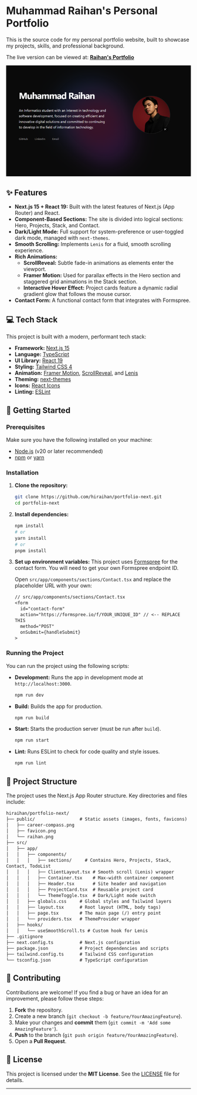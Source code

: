 # Muhammad Raihan's Personal Portfolio

This is the source code for my personal portfolio website, built to showcase my projects, skills, and professional background.

The live version can be viewed at: **[Raihan's Portfolio](https://raihan-jiwoo.vercel.app/)**

![Hero Section](./public/hero.png)

## ✨ Features

  * **Next.js 15 + React 19:** Built with the latest features of Next.js (App Router) and React.
  * **Component-Based Sections:** The site is divided into logical sections: Hero, Projects, Stack, and Contact.
  * **Dark/Light Mode:** Full support for system-preference or user-toggled dark mode, managed with `next-themes`.
  * **Smooth Scrolling:** Implements `Lenis` for a fluid, smooth scrolling experience.
  * **Rich Animations:**
      * **ScrollReveal:** Subtle fade-in animations as elements enter the viewport.
      * **Framer Motion:** Used for parallax effects in the Hero section and staggered grid animations in the Stack section.
      * **Interactive Hover Effect:** Project cards feature a dynamic radial gradient glow that follows the mouse cursor.
  * **Contact Form:** A functional contact form that integrates with Formspree.

## 💻 Tech Stack

This project is built with a modern, performant tech stack:

  * **Framework:** [Next.js 15](https://nextjs.org/)
  * **Language:** [TypeScript](https://www.typescriptlang.org/)
  * **UI Library:** [React 19](https://react.dev/)
  * **Styling:** [Tailwind CSS 4](https://tailwindcss.com/)
  * **Animation:** [Framer Motion](https://www.framer.com/motion/), [ScrollReveal](https://scrollrevealjs.org/), and [Lenis](https://lenis.studiofreight.com/)
  * **Theming:** [next-themes](https://github.com/pacocoursey/next-themes)
  * **Icons:** [React Icons](https://react-icons.github.io/react-icons/)
  * **Linting:** [ESLint](https://eslint.org/)

## 🚀 Getting Started

### Prerequisites

Make sure you have the following installed on your machine:

  * [Node.js](https://nodejs.org/en/) (v20 or later recommended)
  * [npm](https://www.npmjs.com/) or [yarn](https://yarnpkg.com/)

### Installation

1.  **Clone the repository:**

    ```bash
    git clone https://github.com/hiraihan/portfolio-next.git
    cd portfolio-next
    ```

2.  **Install dependencies:**

    ```bash
    npm install
    # or
    yarn install
    # or
    pnpm install
    ```

3.  **Set up environment variables:**
    This project uses [Formspree](https://formspree.io/) for the contact form. You will need to get your own Formspree endpoint ID.

    Open `src/app/components/sections/Contact.tsx` and replace the placeholder URL with your own:

    ```tsx
    // src/app/components/sections/Contact.tsx
    <form
      id="contact-form"
      action="https://formspree.io/f/YOUR_UNIQUE_ID" // <-- REPLACE THIS
      method="POST"
      onSubmit={handleSubmit}
    >
    ```

### Running the Project

You can run the project using the following scripts:

  * **Development:**
    Runs the app in development mode at `http://localhost:3000`.

    ```bash
    npm run dev
    ```

  * **Build:**
    Builds the app for production.

    ```bash
    npm run build
    ```

  * **Start:**
    Starts the production server (must be run after `build`).

    ```bash
    npm run start
    ```

  * **Lint:**
    Runs ESLint to check for code quality and style issues.

    ```bash
    npm run lint
    ```

## 📁 Project Structure

The project uses the Next.js App Router structure. Key directories and files include:

```
hiraihan/portfolio-next/
├── public/                 # Static assets (images, fonts, favicons)
│   ├── career-compass.png
│   ├── favicon.png
│   └── raihan.png
├── src/
│   ├── app/
│   │   ├── components/
│   │   │   ├── sections/     # Contains Hero, Projects, Stack, Contact, TodoList
│   │   │   ├── ClientLayout.tsx # Smooth scroll (Lenis) wrapper
│   │   │   ├── Container.tsx    # Max-width container component
│   │   │   ├── Header.tsx       # Site header and navigation
│   │   │   ├── ProjectCard.tsx  # Reusable project card
│   │   │   └── ThemeToggle.tsx  # Dark/Light mode switch
│   │   ├── globals.css     # Global styles and Tailwind layers
│   │   ├── layout.tsx      # Root layout (HTML, body tags)
│   │   ├── page.tsx        # The main page (/) entry point
│   │   └── providers.tsx   # ThemeProvider wrapper
│   ├── hooks/
│   │   └── useSmoothScroll.ts # Custom hook for Lenis
├── .gitignore
├── next.config.ts          # Next.js configuration
├── package.json            # Project dependencies and scripts
├── tailwind.config.ts      # Tailwind CSS configuration
└── tsconfig.json           # TypeScript configuration
```

## 🤝 Contributing

Contributions are welcome\! If you find a bug or have an idea for an improvement, please follow these steps:

1.  **Fork** the repository.
2.  Create a new branch (`git checkout -b feature/YourAmazingFeature`).
3.  Make your changes and **commit** them (`git commit -m 'Add some AmazingFeature'`).
4.  **Push** to the branch (`git push origin feature/YourAmazingFeature`).
5.  Open a **Pull Request**.

## 📄 License

This project is licensed under the **MIT License**. See the [LICENSE](https://www.google.com/search?q=LICENSE) file for details.

-----
